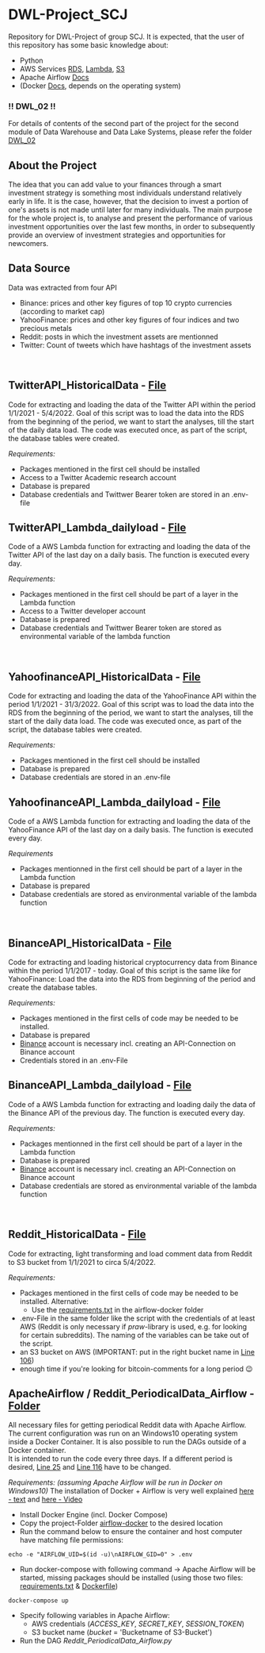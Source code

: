 # DWL-Project_SCJ
Repository for DWL-Project of group SCJ.
It is expected, that the user of this repository has some basic knowledge about:
- Python
- AWS Services [RDS](https://aws.amazon.com/rds/?nc1=h_ls), [Lambda](https://aws.amazon.com/lambda/?nc1=h_ls), [S3](https://aws.amazon.com/s3/?nc1=h_ls)
- Apache Airflow [Docs](https://airflow.apache.org/docs/apache-airflow/stable/index.html)
- (Docker [Docs](https://docs.docker.com/), depends on the operating system)

### !! DWL_02 !! 
For details of contents of the second part of the project for the second module of Data Warehouse and Data Lake Systems, please refer the folder [DWL_02](https://github.com/DataBauHeini/DWL-Project_SCJ/tree/main/DWL_02)

## About the Project
The idea that you can add value to your finances through a smart investment strategy is something most individuals understand relatively early in life. It is the case, however, that the decision to invest a portion of one's assets is not made until later for many individuals. The main purpose for the whole project  is, to analyse and present the performance of various investment opportunities over the last few months, in order to subsequently provide an overview of investment strategies and opportunities for newcomers.
<br/>

## Data Source
Data was extracted from four API
- Binance: prices and other key figures of top 10 crypto currencies (according to market cap)
- YahooFinance: prices and other key figures of four indices and two precious metals
- Reddit: posts in which the investment assets are mentionned
- Twitter: Count of tweets which have hashtags of the investment assets
<br/>

## TwitterAPI_HistoricalData - [File](https://github.com/DataBauHeini/DWL-Project_SCJ/blob/main/TwitterAPI_HistoricalData.ipynb)
Code for extracting and loading the data of the Twitter API within the period 1/1/2021 - 5/4/2022. Goal of this script was to load the data into the RDS from the beginning of the period, we want to start the analyses, till the start of the daily data load. The code was executed once, as part of the script, the database tables were created.

*Requirements:*
- Packages mentioned in the first cell should be installed
- Access to a Twitter Academic research account
- Database is prepared
- Database credentials and Twittwer Bearer token are stored in an .env-file

## TwitterAPI_Lambda_dailyload - [File](https://github.com/DataBauHeini/DWL-Project_SCJ/blob/main/TwitterAPI_Lambda_dailyload.ipynb)
Code of a AWS Lambda function for extracting and loading the data of the Twitter API of the last day on a daily basis. The function is executed every day.

*Requirements:*
- Packages mentioned in the first cell should be part of a layer in the Lambda function
- Access to a Twitter developer account
- Database is prepared
- Database credentials and Twittwer Bearer token are stored as environmental variable of the lambda function
<br/>

## YahoofinanceAPI_HistoricalData - [File](https://github.com/DataBauHeini/DWL-Project_SCJ/blob/main/YahoofinanceAPI_HistoricalData.ipynb)
Code for extracting and loading the data of the YahooFinance API within the period 1/1/2021 - 31/3/2022. Goal of this script was to load the data into the RDS from the beginning of the period, we want to start the analyses, till the start of the daily data load. The code was executed once, as part of the script, the database tables were created.

*Requirements:*
- Packages mentioned in the first cell should be installed
- Database is prepared
- Database credentials are stored in an .env-file

## YahoofinanceAPI_Lambda_dailyload - [File](https://github.com/DataBauHeini/DWL-Project_SCJ/blob/main/YahoofinanceAPI_Lambda_dailyload.ipynb)
Code of a AWS Lambda function for extracting and loading the data of the YahooFinance API of the last day on a daily basis. The function is executed every day.

*Requirements*
- Packages mentionned in the first cell should be part of a layer in the Lambda function
- Database is prepared
- Database credentials are stored as environmental variable of the lambda function
<br/>

## BinanceAPI_HistoricalData - [File](https://github.com/DataBauHeini/DWL-Project_SCJ/blob/main/BinanceAPI_HistoricalData.py)
Code for extracting and loading historical cryptocurrency data from Binance within the period 1/1/2017 - today. Goal of this script is the same like for YahooFinance: Load the data into the RDS from beginning of the period and create the database tables.

*Requirements:*
- Packages mentioned in the first cells of code may be needed to be installed. 
- Database is prepared
- [Binance](https://www.binance.com/en) account is necessary incl. creating an API-Connection on Binance account
- Credentials stored in an .env-File

## BinanceAPI_Lambda_dailyload - [File](https://github.com/DataBauHeini/DWL-Project_SCJ/blob/main/BinanceAPI_Lambda_dailyload.py)
Code of a AWS Lambda function for extracting and loading daily the data of the Binance API of the previous day. The function is executed every day.

*Requirements:*
- Packages mentionned in the first cell should be part of a layer in the Lambda function
- Database is prepared
- [Binance](https://www.binance.com/en) account is necessary incl. creating an API-Connection on Binance account
- Database credentials are stored as environmental variable of the lambda function
<br/>

## Reddit_HistoricalData - [File](https://github.com/DataBauHeini/DWL-Project_SCJ/blob/main/Reddit_HistoricalData.py)
Code for extracting, light transforming and load comment data from Reddit to S3 bucket from 1/1/2021 to circa 5/4/2022.

*Requirements:*
- Packages mentioned in the first cells of code may be needed to be installed. Alternative:
  - Use the [requirements.txt](https://github.com/DataBauHeini/DWL-Project_SCJ/blob/main/airflow-docker/requirements.txt) in the airflow-docker folder
- .env-File in the same folder like the script with the credentials of at least AWS (Reddit is only necessary if *praw*-library is used, e.g. for looking for certain subreddits). The naming of the variables can be take out of the script.
- an S3 bucket on AWS (IMPORTANT: put in the right bucket name in [Line 106](https://github.com/DataBauHeini/DWL-Project_SCJ/blob/d396004f4b6df0a8e84ea78e1184e003f31e66da/Reddit_HistoricalData.py#L106))
- enough time if you're looking for bitcoin-comments for a long period 😉

## ApacheAirflow / Reddit_PeriodicalData_Airflow - [Folder](https://github.com/DataBauHeini/DWL-Project_SCJ/tree/main/airflow-docker)
All necessary files for getting periodical Reddit data with Apache Airflow. The current configuration was run on an Windows10 operating system inside a Docker Container. It is also possible to run the DAGs outside of a Docker container.<br/>
It is intended to run the code every three days. If a different period is desired, [Line 25](https://github.com/DataBauHeini/DWL-Project_SCJ/blob/d396004f4b6df0a8e84ea78e1184e003f31e66da/airflow-docker/dags/Reddit_PeriodicalData_Airflow.py#L25) and [Line 116](https://github.com/DataBauHeini/DWL-Project_SCJ/blob/d396004f4b6df0a8e84ea78e1184e003f31e66da/airflow-docker/dags/Reddit_PeriodicalData_Airflow.py#L116) have to be changed.

*Requirements: (assuming Apache Airflow will be run in Docker on Windows10)*
The installation of Docker + Airflow is very well explained [here - text](https://naiveskill.com/install-airflow/) and [here - Video](https://www.youtube.com/watch?v=aTaytcxy2Ck)
- Install Docker Engine (incl. Docker Compose)
- Copy the project-Folder [airflow-docker](https://github.com/DataBauHeini/DWL-Project_SCJ/tree/main/airflow-docker) to the desired location
- Run the command below to ensure the container and host computer have matching file permissions:
```
echo -e "AIRFLOW_UID=$(id -u)\nAIRFLOW_GID=0" > .env
```
- Run docker-compose with following command -> Apache Airflow will be started, missing packages should be installed (using those two files: [requirements.txt](https://github.com/DataBauHeini/DWL-Project_SCJ/blob/main/airflow-docker/requirements.txt) & [Dockerfile](https://github.com/DataBauHeini/DWL-Project_SCJ/blob/main/airflow-docker/Dockerfile))
```
docker-compose up
```
- Specify following variables in Apache Airflow:
  - AWS credentials (*ACCESS_KEY*, *SECRET_KEY*, *SESSION_TOKEN*)
  - S3 bucket name (*bucket* = 'Bucketname of S3-Bucket')
- Run the DAG *Reddit_PeriodicalData_Airflow.py*
